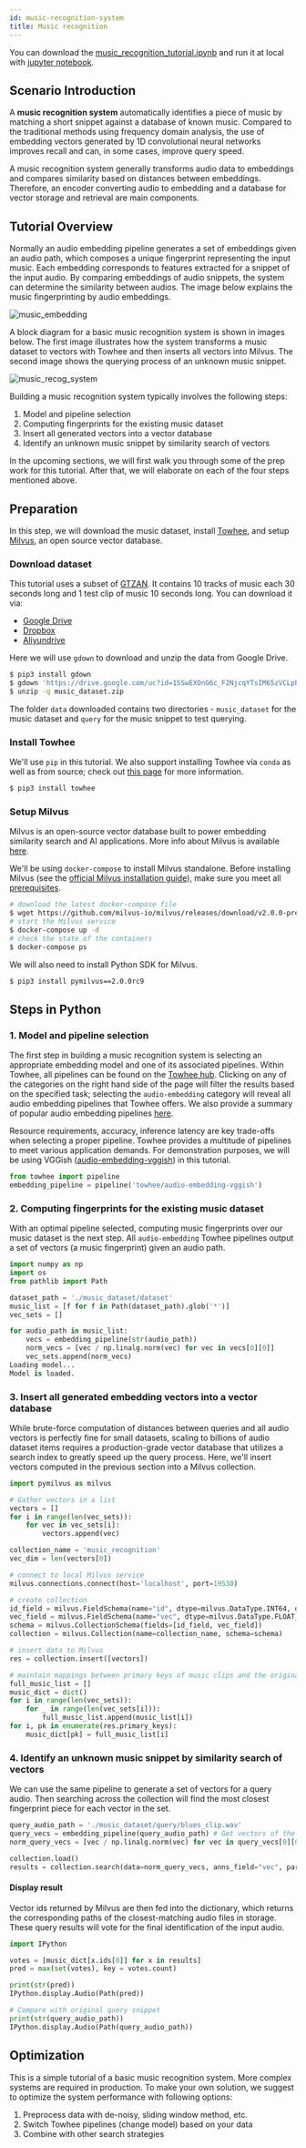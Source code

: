 ```yaml
---
id: music-recognition-system
title: Music recognition
---
```


You can download the [music_recognition_tutorial.ipynb](https://github.com/towhee-io/towhee/blob/main/towhee/tutorials/music_recognition_tutorial.ipynb) and run it at local with [jupyter notebook](https://jupyter.org/install).

## Scenario Introduction

A **music recognition system** automatically identifies a piece of music by matching a short snippet against a database of known music. Compared to the traditional methods using frequency domain analysis, the use of embedding vectors generated by 1D convolutional neural networks improves recall and can, in some cases, improve query speed.

A music recognition system generally transforms audio data to embeddings and compares similarity based on distances between embeddings. Therefore, an encoder converting audio to embedding and a database for vector storage and retrieval are main components.

## Tutorial Overview

Normally an audio embedding pipeline generates a set of embeddings given an audio path, which composes a unique fingerprint representing the input music. Each embedding corresponds to features extracted for a snippet of the input audio. By comparing embeddings of audio snippets, the system can determine the similarity between audios. The image below explains the music fingerprinting by audio embeddings.

![music_embedding](music_embedding.png)

A block diagram for a basic music recognition system is shown in images below. The first image illustrates how the system transforms a music dataset to vectors with Towhee and then inserts all vectors into Milvus. The second image shows the querying process of an unknown music snippet.

![music_recog_system](music_recog_system.png)

Building a music recognition system typically involves the following steps:

1. Model and pipeline selection
2. Computing fingerprints for the existing music dataset
3. Insert all generated vectors into a vector database
4. Identify an unknown music snippet by similarity search of vectors

In the upcoming sections, we will first walk you through some of the prep work for this tutorial. After that, we will elaborate on each of the four steps mentioned above.

## Preparation

In this step, we will download the music dataset, install [Towhee](https://towhee.io/), and setup [Milvus](https://milvus.io/), an open source vector database.

### Download dataset

This tutorial uses a subset of [GTZAN](http://marsyas.info/downloads/datasets.html). It contains 10 tracks of music each 30 seconds long and 1 test clip of music 10 seconds long. You can download it via:

- [Google Drive](https://drive.google.com/file/d/1gHF8HDzXxeSy8bhtaTVueRFVPdj6ZEZJ/view?usp=sharing)
- [Dropbox](https://www.dropbox.com/s/hw5vgb385alubb3/music_dataset.zip?dl=0)
- [Aliyundrive](https://www.aliyundrive.com/s/sjb3c48CHc1)

Here we will use `gdown` to download and unzip the data from Google Drive.

```bash
$ pip3 install gdown
$ gdown 'https://drive.google.com/uc?id=1SSwEXOnG6c_F2NjcqYTsIM65zVCLpbOr'
$ unzip -q music_dataset.zip
```

The folder `data` downloaded contains two directories - `music_dataset` for the music dataset and `query` for the music snippet to test querying.

### Install Towhee

We'll use `pip` in this tutorial. We also support installing Towhee via `conda` as well as from source; check out [this page](https://docs.towhee.io/get-started/install) for more information.

```bash
$ pip3 install towhee
```

### Setup Milvus

Milvus is an open-source vector database built to power embedding similarity search and AI applications. More info about Milvus is available [here](https://github.com/milvus-io/milvus).

We'll be using `docker-compose` to install Milvus standalone. Before installing Milvus (see the [official Milvus installation guide](https://milvus.io/docs/v2.0.0/install_standalone-docker.md)), make sure you meet all [prerequisites](https://milvus.io/docs/v2.0.0/prerequisite-docker.md).

```bash
# download the latest docker-compose file
$ wget https://github.com/milvus-io/milvus/releases/download/v2.0.0-pre-ga/milvus-standalone-docker-compose.yml -O docker-compose.yml
# start the Milvus service
$ docker-compose up -d
# check the state of the containers
$ docker-compose ps
```

We will also need to install Python SDK for Milvus.

```bash
$ pip3 install pymilvus==2.0.0rc9
```

## Steps in Python

### 1. Model and pipeline selection

The first step in building a music recognition system is selecting an appropriate embedding model and one of its associated pipelines. Within Towhee, all pipelines can be found on the [Towhee hub](https://towhee.io/pipelines). Clicking on any of the categories on the right hand side of the page will filter the results based on the specified task; selecting the `audio-embedding` category will reveal all audio embedding pipelines that Towhee offers. We also provide a summary of popular audio embedding pipelines [here](https://docs.towhee.io/pipelines/audio-embedding).

Resource requirements, accuracy, inference latency are key trade-offs when selecting a proper pipeline. Towhee provides a multitude of pipelines to meet various application demands. For demonstration purposes, we will be using VGGish ([audio-embedding-vggish](https://towhee.io/towhee/audio-embedding-vggish)) in this tutorial.

```python
from towhee import pipeline
embedding_pipeline = pipeline('towhee/audio-embedding-vggish')
```

### 2. Computing fingerprints for the existing music dataset

With an optimal pipeline selected, computing music fingerprints over our music dataset is the next step. All `audio-embedding` Towhee pipelines output a set of vectors (a music fingerprint) given an audio path.

```python
import numpy as np
import os
from pathlib import Path

dataset_path = './music_dataset/dataset'
music_list = [f for f in Path(dataset_path).glob('*')]
vec_sets = []

for audio_path in music_list:
    vecs = embedding_pipeline(str(audio_path))
    norm_vecs = [vec / np.linalg.norm(vec) for vec in vecs[0][0]]
    vec_sets.append(norm_vecs)
Loading model...
Model is loaded.
```

### 3. Insert all generated embedding vectors into a vector database

While brute-force computation of distances between queries and all audio vectors is perfectly fine for small datasets, scaling to billions of audio dataset items requires a production-grade vector database that utilizes a search index to greatly speed up the query process. Here, we'll insert vectors computed in the previous section into a Milvus collection.

```python
import pymilvus as milvus

# Gather vectors in a list
vectors = []
for i in range(len(vec_sets)):
    for vec in vec_sets[i]:
        vectors.append(vec)

collection_name = 'music_recognition'
vec_dim = len(vectors[0])

# connect to local Milvus service
milvus.connections.connect(host='localhost', port=19530)

# create collection
id_field = milvus.FieldSchema(name="id", dtype=milvus.DataType.INT64, descrition="int64", is_primary=True, auto_id=True)
vec_field = milvus.FieldSchema(name="vec", dtype=milvus.DataType.FLOAT_VECTOR, dim=vec_dim)
schema = milvus.CollectionSchema(fields=[id_field, vec_field])
collection = milvus.Collection(name=collection_name, schema=schema)

# insert data to Milvus
res = collection.insert([vectors])

# maintain mappings between primary keys of music clips and the original music for retrieval
full_music_list = []
music_dict = dict()
for i in range(len(vec_sets)):
    for _ in range(len(vec_sets[i])):
        full_music_list.append(music_list[i])        
for i, pk in enumerate(res.primary_keys):
    music_dict[pk] = full_music_list[i]
```

### 4. Identify an unknown music snippet by similarity search of vectors

We can use the same pipeline to generate a set of vectors for a query audio. Then searching across the collection will find the most closest fingerprint piece for each vector in the set.

```python
query_audio_path = './music_dataset/query/blues_clip.wav'
query_vecs = embedding_pipeline(query_audio_path) # Get vectors of the given audio
norm_query_vecs = [vec / np.linalg.norm(vec) for vec in query_vecs[0][0]] # Normalize vectors

collection.load()
results = collection.search(data=norm_query_vecs, anns_field="vec", param={"metric_type": 'L2'}, limit=1)
```

#### Display result

Vector ids returned by Milvus are then fed into the dictionary, which returns the corresponding paths of the closest-matching audio files in storage. These query results will vote for the final identification of the input audio.

```python
import IPython

votes = [music_dict[x.ids[0]] for x in results]
pred = max(set(votes), key = votes.count)

print(str(pred))
IPython.display.Audio(Path(pred))
```

```python
# Compare with original query snippet
print(str(query_audio_path))
IPython.display.Audio(Path(query_audio_path))
```

## Optimization

This is a simple tutorial of a basic music recognition system. More complex systems are required in production. To make your own solution, we suggest to optimize the system performance with following options:

1. Preprocess data with de-noisy, sliding window method, etc.
2. Switch Towhee pipelines (change model) based on your data
3. Combine with other search strategies
